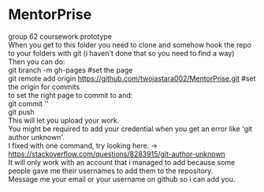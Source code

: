 # MentorPrise
group 62 coursework prototype <br>
When you get to this folder you need to clone and somehow hook the repo to your folders with git (i haven't done that so you need to find a way) <br>
Then you can do: <br>
  git branch -m gh-pages                                                  #set the page <br>
  git remote add origin https://github.com/twojastara002/MentorPrise.git  #set the origin for commits <br> 
to set the right page to commit to and: <br> 
  git commit '<the name of the commit>' <br> 
  git push <br>
This will let you upload your work. <br>
You might be required to add your credential when you get an error like 'git author unknown'. <br> 
I fixed with one command, try looking here. -> https://stackoverflow.com/questions/8283915/git-author-unknown <br>
It will only work with an account that i managed to add because some people gave me their usernames to add them to the repository. <br>
Message me your email or your username on github so i can add you. <br>
